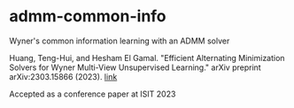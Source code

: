 # admm-common-info
Wyner's common information learning with an ADMM solver

Huang, Teng-Hui, and Hesham El Gamal. "Efficient Alternating Minimization Solvers for Wyner Multi-View Unsupervised Learning." arXiv preprint arXiv:2303.15866 (2023).
[link](https://arxiv.org/abs/2303.15866)

Accepted as a conference paper at ISIT 2023
